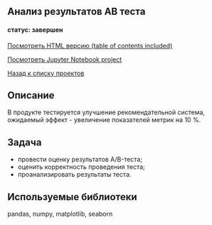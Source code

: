 ## Анализ результатов AB теста
#### статус: завершен

[Посмотреть HTML версию (table of contents included)](https://ivanvashkovets.github.io/html_pages/ABtest.html)

[Посмотреть Jupyter Notebook project](https://github.com/IvanVashkovets/Portfolio/blob/main/Анализ%20результатов%20AB%20теста/ABtest.ipynb)

[Назад к списку проектов](https://github.com/IvanVashkovets/Portfolio/tree/main)

## Описание
В продукте тестируется улучшение рекомендательной система, ожидаемый эффект - увеличение показателей метрик на 10 %.

## Задача
- провести оценку результатов A/B-теста;
- оценить корректность проведения теста;
- проанализировать результаты теста.

## Используемые библиотеки
pandas, numpy, matplotlib, seaborn
